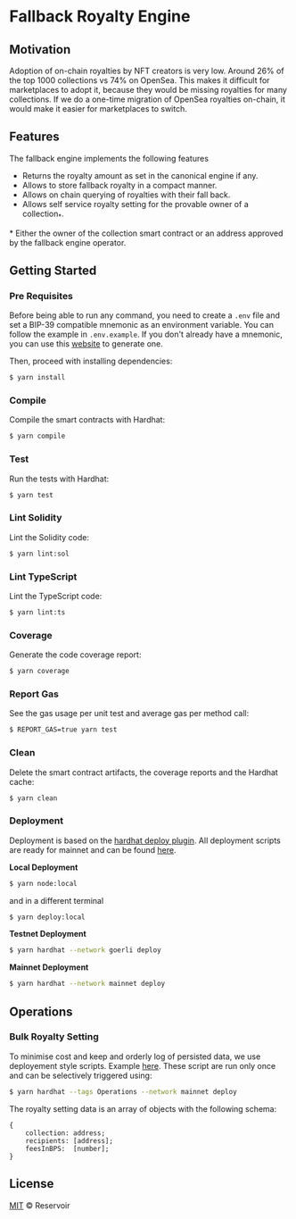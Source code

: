 # Fallback Royalty Engine

## Motivation

Adoption of on-chain royalties by NFT creators is very low. Around 26% of the top 1000 collections vs 74% on OpenSea.
This makes it difficult for marketplaces to adopt it, because they would be missing royalties for many collections.
If we do a one-time migration of OpenSea royalties on-chain, it would make it easier for marketplaces to switch.

## Features

The fallback engine implements the following features

- Returns the royalty amount as set in the canonical engine if any.
- Allows to store fallback royalty in a compact manner.
- Allows on chain querying of royalties with their fall back.
- Allows self service royalty setting for the provable owner of a collection<sub>\*</sub>.

\* Either the owner of the collection smart contract or an address approved by the fallback engine operator.

## Getting Started

### Pre Requisites

Before being able to run any command, you need to create a `.env` file and set a BIP-39 compatible mnemonic as an environment
variable. You can follow the example in `.env.example`. If you don't already have a mnemonic, you can use this [website](https://iancoleman.io/bip39/) to generate one.

Then, proceed with installing dependencies:

```sh
$ yarn install
```

### Compile

Compile the smart contracts with Hardhat:

```sh
$ yarn compile
```

### Test

Run the tests with Hardhat:

```sh
$ yarn test
```

### Lint Solidity

Lint the Solidity code:

```sh
$ yarn lint:sol
```

### Lint TypeScript

Lint the TypeScript code:

```sh
$ yarn lint:ts
```

### Coverage

Generate the code coverage report:

```sh
$ yarn coverage
```

### Report Gas

See the gas usage per unit test and average gas per method call:

```sh
$ REPORT_GAS=true yarn test
```

### Clean

Delete the smart contract artifacts, the coverage reports and the Hardhat cache:

```sh
$ yarn clean
```

### Deployment

Deployment is based on the [hardhat deploy plugin](https://github.com/wighawag/hardhat-deploy). All deployment scripts are ready for mainnet and can be found [here](deploy).

**Local Deployment**

```sh
$ yarn node:local
```

and in a different terminal

```sh
$ yarn deploy:local
```

**Testnet Deployment**

```sh
$ yarn hardhat --network goerli deploy
```

**Mainnet Deployment**

```sh
$ yarn hardhat --network mainnet deploy
```

## Operations

### Bulk Royalty Setting

To minimise cost and keep and orderly log of persisted data, we use deployement style scripts. Example [here](deploy/02_set_royalties_0001.ts).
These script are run only once and can be selectively triggered using:

```sh
$ yarn hardhat --tags Operations --network mainnet deploy
```

The royalty setting data is an array of objects with the following schema:

```
{
    collection: address;
    recipients: [address];
    feesInBPS:  [number];
}
```

## License

[MIT](./LICENSE.md) © Reservoir
